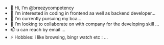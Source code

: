 - 👋 Hi, I’m @breezycompetency
- 👀 I’m interested in coding in frontend aa well as backend developer...
- 🌱 I’m currently pursuing my bca...
- 💞️ I’m looking to collaborate on with company for the developing skill ...
- 📫 u can reach by email ...
- ⚡ Hobbies: i like browsing, bingr watch etc : ...

<!---
breezycompetency/breezycompetency is a ✨ special ✨ repository because its `README.md` (this file) appears on your GitHub profile.
You can click the Preview link to take a look at your changes.
--->
